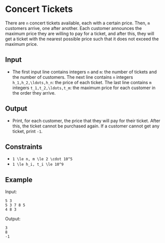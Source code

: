 # Concert Tickets 

There are ```n``` concert tickets available, each with a certain price. Then, ```m``` customers arrive, one after another.
Each customer announces the maximum price they are willing to pay for a ticket, and after this, they will get a ticket with the nearest possible price such that it does not exceed the maximum price.
## Input
- The first input line contains integers ```n``` and ```m```: the number of tickets and the number of customers.
The next line contains ```n``` integers ```h_1,h_2,\ldots,h_n```: the price of each ticket.
The last line contains ```m``` integers ```t_1,t_2,\ldots,t_m```: the maximum price for each customer in the order they arrive.
## Output
- Print, for each customer, the price that they will pay for their ticket. After this, the ticket cannot be purchased again.
If a customer cannot get any ticket, print ```-1```.
## Constraints

- ```1 \le n, m \le 2 \cdot 10^5```
- ```1 \le h_i, t_i \le 10^9```

## Example
Input:
```
5 3
5 3 7 8 5
4 8 3
```

Output:
```
3
8
-1
```

